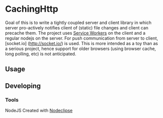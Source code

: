

# CachingHttp

Goal of this is to write a tightly coupled server and client library in which server pro-actively notifies client of (static) file changes and client can precache them.
The project uses [Service Workers](http://www.html5rocks.com/en/tutorials/service-worker/introduction/) on the client and a regular nodejs on the server. For push communication from server to client, [socket.io] (http://socket.io/) is used.
This is more intended as a toy than as a serious project, hence support for older browsers (using browser cache, long polling, etc) is not anticipated.

## Usage



## Developing



### Tools

NodeJS
Created with [Nodeclipse](https://github.com/Nodeclipse/nodeclipse-1)
    

